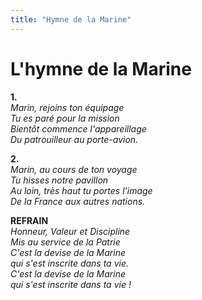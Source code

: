 ```yaml
---
title: "Hymne de la Marine"
---
```

# L'hymne de la Marine


**1.**  
*Marin, rejoins ton équipage  
Tu es paré pour la mission  
Bientôt commence l'appareillage  
Du patrouilleur au porte-avion.*  

**2.**  
*Marin, au cours de ton voyage  
Tu hisses notre pavillon  
Au loin, très haut tu portes l'image  
De la France aux autres nations.*  

**REFRAIN**  
*Honneur, Valeur et Discipline  
Mis au service de la Patrie  
C'est la devise de la Marine  
qui s'est inscrite dans ta vie.  
C'est la devise de la Marine  
qui s'est inscrite dans ta vie !*  
